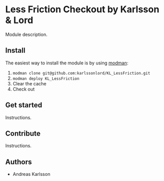# Less Friction Checkout by Karlsson & Lord

Module description.

## Install

The easiest way to install the module is by using [modman](https://github.com/karlssonlord/modman):

1. `modman clone git@github.com:karlssonlord/KL_LessFriction.git`
2. `modman deploy KL_LessFriction`
3. Clear the cache
4. Check out 

## Get started

Instructions.

## Contribute

Instructions.

## Authors

* Andreas Karlsson
